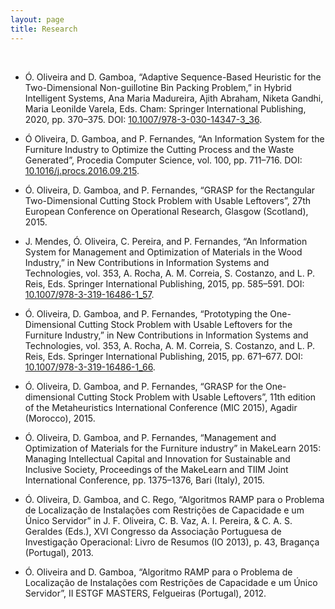 ```yaml
---
layout: page
title: Research
---
```


&nbsp;

* Ó. Oliveira and D. Gamboa, “Adaptive Sequence-Based Heuristic for the Two-Dimensional Non-guillotine Bin Packing Problem,” in Hybrid Intelligent Systems, Ana Maria Madureira, Ajith Abraham, Niketa Gandhi, Maria Leonilde Varela, Eds. Cham: Springer International Publishing, 2020, pp. 370–375. DOI: [10.1007/978-3-030-14347-3_36](https://doi.org/10.1007/978-3-030-14347-3_36).

* Ó Oliveira, D. Gamboa, and P. Fernandes, “An Information System for the Furniture Industry to Optimize the Cutting Process and the Waste Generated”, Procedia Computer Science, vol. 100, pp. 711–716. DOI: [10.1016/j.procs.2016.09.215](https://doi.org/10.1016/j.procs.2016.09.215).

* Ó. Oliveira, D. Gamboa, and P. Fernandes, “GRASP for the Rectangular Two-Dimensional Cutting Stock Problem with Usable Leftovers”, 27th European Conference on Operational Research, Glasgow (Scotland), 2015.

* J. Mendes, Ó. Oliveira, C. Pereira, and P. Fernandes, “An Information System for Management and Optimization of Materials in the Wood Industry,” in New Contributions in Information Systems and Technologies, vol. 353, A. Rocha, A. M. Correia, S. Costanzo, and L. P. Reis, Eds. Springer International Publishing, 2015, pp. 585–591. DOI: [10.1007/978-3-319-16486-1_57](https://doi.org/10.1007/978-3-319-16486-1_57).

* Ó. Oliveira, D. Gamboa, and P. Fernandes, “Prototyping the One-Dimensional Cutting Stock Problem with Usable Leftovers for the Furniture Industry,” in New Contributions in Information Systems and Technologies, vol. 353, A. Rocha, A. M. Correia, S. Costanzo, and L. P. Reis, Eds. Springer International Publishing, 2015, pp. 671–677. DOI: [10.1007/978-3-319-16486-1_66](https://doi.org/10.1007/978-3-319-16486-1_66).

* Ó. Oliveira, D. Gamboa, and P. Fernandes, “GRASP for the One-dimensional Cutting Stock Problem with Usable Leftovers”, 11th edition of the Metaheuristics International Conference (MIC 2015), Agadir (Morocco), 2015.

* Ó. Oliveira, D. Gamboa, and P. Fernandes, “Management and Optimization of Materials for the Furniture industry” in MakeLearn 2015: Managing Intellectual Capital and Innovation for Sustainable and Inclusive Society, Proceedings of the MakeLearn and TIIM Joint International Conference, pp. 1375–1376, Bari (Italy), 2015.

* Ó. Oliveira, D. Gamboa, and C. Rego, “Algoritmos RAMP para o Problema de Localização de Instalações com Restrições de Capacidade e um Único Servidor” in J. F. Oliveira, C. B. Vaz, A. I. Pereira, & C. A. S. Geraldes (Eds.), XVI Congresso da Associação Portuguesa de Investigação Operacional: Livro de Resumos (IO 2013), p. 43, Bragança (Portugal), 2013.

* Ó. Oliveira and D. Gamboa, “Algoritmo RAMP para o Problema de Localização de Instalações com Restrições de Capacidade e um Único Servidor”, II ESTGF MASTERS, Felgueiras (Portugal), 2012.
